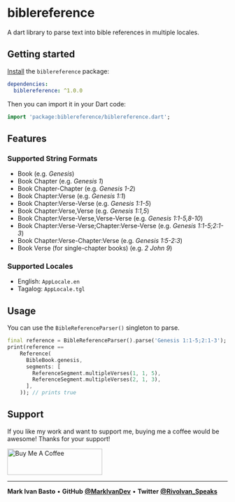 # biblereference
A dart library to parse text into bible references in multiple locales.

## Getting started

[Install](https://pub.dev/packages/biblereference/install) the `biblereference` package:

```yaml
dependencies:
  biblereference: ^1.0.0
```

Then you can import it in your Dart code:

```dart
import 'package:biblereference/biblereference.dart';
```

## Features

### Supported String Formats
- Book (e.g. *Genesis*)
- Book Chapter (e.g. *Genesis 1*)
- Book Chapter-Chapter (e.g. *Genesis 1-2*)
- Book Chapter:Verse (e.g. *Genesis 1:1*)
- Book Chapter:Verse-Verse (e.g. *Genesis 1:1-5*)
- Book Chapter:Verse,Verse (e.g. *Genesis 1:1,5*)
- Book Chapter:Verse-Verse,Verse-Verse (e.g. *Genesis 1:1-5,8-10*)
- Book Chapter:Verse-Verse;Chapter:Verse-Verse (e.g. *Genesis 1:1-5;2:1-3*)
- Book Chapter:Verse-Chapter:Verse (e.g. *Genesis 1:5-2:3*)
- Book Verse (for single-chapter books) (e.g. *2 John 9*)

### Supported Locales
- English: `AppLocale.en`
- Tagalog: `AppLocale.tgl`

## Usage

You can use the `BibleReferenceParser()` singleton to parse.

```dart
final reference = BibleReferenceParser().parse('Genesis 1:1-5;2:1-3');
print(reference ==
    Reference(
      BibleBook.genesis,
      segments: [
        ReferenceSegment.multipleVerses(1, 1, 5),
        ReferenceSegment.multipleVerses(2, 1, 3),
      ],
    )); // prints true
```

## Support
If you like my work and want to support me, buying me a coffee would be awesome! Thanks for your support!

<a href="https://www.buymeacoffee.com/markivandev" target="_blank"><img src="https://cdn.buymeacoffee.com/buttons/v2/default-blue.png" alt="Buy Me A Coffee" style="height: 60px !important;width: 217px !important;" ></a>

---------
**Mark Ivan Basto** &bullet; **GitHub**
**[@MarkIvanDev](https://github.com/MarkIvanDev)** &bullet; **Twitter**
**[@Rivolvan_Speaks](https://twitter.com/Rivolvan_Speaks)**
